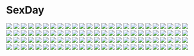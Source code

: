 # SexDay
![](https://konachan.com/image/e3798731982ea455be761516a8b0e572/Konachan.com%20-%20254923%20akatsuki_hijiri%20animal_ears%20anthropomorphism%20aqua_eyes%20azur_lane%20bow%20dress%20gray_hair%20hammann_%28azur_lane%29%20long_hair%20ribbons%20thighhighs%20wristwear.jpg)
![](https://konachan.com/image/0c2b29362bcb1415f7e34bff34e9cf92/Konachan.com%20-%20174920%20black_hair%20blonde_hair%20blue_eyes%20bow%20brown_eyes%20green_hair%20kochiya_sanae%20long_hair%20miko%20suzume_miku%20thighhighs%20tie%20touhou%20wink%20yellow_eyes.jpg)
![](https://konachan.com/image/d6fd0721d15f33e01a9ed3f8567e9cb9/Konachan.com%20-%20129588%20hatsune_miku%20ume_%28326310%29%20vocaloid.jpg)
![](https://konachan.com/image/55cbcdf726fe8add6c51a41de996cc7f/Konachan.com%20-%20259586%20brown_hair%20card_captor_sakura%20crown%20dress%20earth%20gloves%20green_eyes%20jiji%20kinomoto_sakura%20planet%20short_hair%20sky%20space%20staff%20stars%20watermark%20weapon.jpg)
![](https://konachan.com/jpeg/290704d952b0b744501bf7b646cd36fa/Konachan.com%20-%20270410%20bow%20game_console%20hirai_yuzuki%20horns%20long_hair%20original%20purple_eyes%20signed%20water%20white_hair.jpg)
![](https://konachan.com/image/cc53c19f8efdd04e87ea74b88e267a0b/Konachan.com%20-%2035603%20ef%20miyamura_miyako%20nanao_naru.jpg)
![](https://konachan.com/jpeg/24ae154777deea2a53ea1e6e7dd1884e/Konachan.com%20-%20226088%20breast_hold%20breasts%20close%20long_hair%20navel%20nebusoku%20panties%20ponytail%20purple_eyes%20purple_hair%20school_uniform%20see_through%20underwear%20wet%20white.jpg)
![](https://konachan.com/jpeg/ab0dc0ada56178fb7880253c1a1c43ff/Konachan.com%20-%20294416%20animal_ears%20breast_hold%20bunny_ears%20bunnygirl%20dress%20game_cg%20garter%20long_hair%20neko-nin_exheart%20pink_hair%20red_eyes%20takano_yuki%20thighhighs%20whirlpool.jpg)
![](https://konachan.com/image/a82f5facd5f36b4bc86fe0ab34639a6d/Konachan.com%20-%2041635%20alfie%20ass%20cowgirl%20donne_anonime%20franco_il_nero%20green_eyes%20gun%20hat%20lily_salvatana%20nitroplus%20ni%CE%B8%20panties%20pointed_ears%20thighhighs%20underwear%20weapon.jpg)
![](https://konachan.com/image/f1a43127fa6da16693bdebf092fea2b6/Konachan.com%20-%2096614%20amamiya_yuuko%20ef%20tagme.jpg)
![](https://konachan.com/jpeg/486e678d7ff4a5a4b42811cb1a6085d9/Konachan.com%20-%2042568%20blonde_hair%20green_eyes%20kuroi_nanako%20lucky_star%20white.jpg)
![](https://konachan.com/image/b378d149ae0e6a30a477264cd249609d/Konachan.com%20-%20145569%20ano_ko_wa_ore_kara_hanarenai%20black_hair%20blue_eyes%20bow%20giga%20kamishiro_aoi%20long_hair%20nironiro%20school_uniform%20tie%20wink%20zoom_layer.jpg)
![](https://konachan.com/image/811f3d7fae4856017c6913d8a9bb6b90/Konachan.com%20-%20169016%20akita_neru%20bikini%20black_hair%20blue_eyes%20green_hair%20long_hair%20navel%20ponytail%20red_eyes%20swimsuit%20twintails%20vocaloid%20white_hair%20yowane_haku%20yuki_tarou.jpg)
![](https://konachan.com/image/db44ce7afd1cca6de6c0463d384a53e3/Konachan.com%20-%2022252%20close%20ninin_ga_shinobuden%20shinobu.jpg)
![](https://konachan.com/jpeg/b7c6385b4e87df7d4dac7016e5ac1954/Konachan.com%20-%20215684%20all_male%20armor%20blonde_hair%20fate_%28series%29%20fate_stay_night%20gilgamesh%20magic%20male%20red_eyes%20short_hair%20sword%20tagme_%28artist%29%20tattoo%20topless%20weapon.jpg)
![](https://konachan.com/image/4c93e2856eb397b59289463ec0b2f771/Konachan.com%20-%2018560%20maid%20mea%20popotan%20poyoyon_rokku%20twintails.jpg)
![](https://konachan.com/jpeg/216d0d7c7d7e97211d8de424cba01ca6/Konachan.com%20-%20271468%20apron%20aqua_eyes%20aqua_hair%20breasts%20cleavage%20drink%20gyokai%20long_hair%20pulptenx_flanders%20rance_quest%20transparent%20waitress.jpg)
![](https://konachan.com/image/21bd9560982db7faca40d224d0f2ef1e/Konachan.com%20-%20167302%20blush%20brown_hair%20green_eyes%20nishi_koutarou%20original%20school_uniform%20skirt%20thighhighs.jpg)
![](https://konachan.com/image/046ba116d56698651d0198f5a31a2f11/Konachan.com%20-%2015324%20chidori_kaname%20full_metal_panic%20sagara_sousuke.jpg)
![](https://konachan.com/image/54759f96a0c98a2a8751244f580369d9/Konachan.com%20-%2015776%20duplicate%20natsuiro_komachi%20purple_software.jpg)
![](https://konachan.com/image/f31a35f297cc6056929144f15c3d0367/Konachan.com%20-%20258436%20all_male%20anthropomorphism%20cape%20gloves%20gray_hair%20male%20original%20short_hair%20yamakawa%20yellow_eyes.jpg)
![](https://konachan.com/image/871501a6e4c199ffa7f580e1671fd433/Konachan.com%20-%20226583%20blush%20bra%20breasts%20brown_hair%20cage%20fingering%20lactation%20male%20navel%20nipples%20original%20panties%20shirt%20short_hair%20skirt%20suiheisen%20thighhighs%20underwear.jpg)
![](https://konachan.com/image/52873d5d3e5908ed82156c4afdf70cbc/Konachan.com%20-%207540%20hobo-san_to_issho%21%20iizuki_tasuku%20loli%20skintight%20swimsuit%20tinkerbell%20twins%20yuuki_maya%20yuuki_miya.jpg)
![](https://konachan.com/image/89c34ed519203b9bc7f582a9b61e510a/Konachan.com%20-%20264815%20blush%20breasts%20elbow_gloves%20fate_%28series%29%20gloves%20mash_kyrielight%20panties%20pink_eyes%20pink_hair%20short_hair%20striped_panties%20thighhighs%20underwear.jpg)
![](https://konachan.com/image/5a6a91c4729f7aed32803a569c6f2fdb/Konachan.com%20-%20137774%202girls%20barefoot%20brown_hair%20chitanda_eru%20hyouka%20ibara_mayaka%20inu_%28aerodog%29%20panties%20underwear.jpg)
![](https://konachan.com/image/7b00905d6e1c6fa2888d48e302a24db5/Konachan.com%20-%2057267%2011_eyes%20animal%20bou%20cat%20kuroshiba_kanae.jpg)
![](https://konachan.com/image/efd2f987fc4c1fca812803717c3248ad/Konachan.com%20-%2027678%20enma_ai%20jigoku_shoujo%20school_uniform.jpg)
![](https://konachan.com/image/773f629a92f54999f285464c8373c05c/Konachan.com%20-%20299183%20building%20clouds%20drink%20food%20garter_belt%20green_eyes%20horns%20long_hair%20original%20pointed_ears%20purple_hair%20shorts%20sky%20snow%20stockings%20tail%20water.jpg)
![](https://konachan.com/image/078f0be680242f86f32c4ff078e5c571/Konachan.com%20-%20135504%20blue_hallelujah%20dress%20fairy%20instrument%20tagme%20violin%20wings.jpg)
![](https://konachan.com/image/ac8f6efed951ec6bb00dd2c2406ee60f/Konachan.com%20-%2024427%20touhou%20yakumo_yukari.jpg)
![](https://konachan.com/image/476ce9867fb49da5796a25ec45b62e7b/Konachan.com%20-%20275522%20barefoot%20black_hair%20bow%20breasts%20dark_skin%20fingering%20headdress%20long_hair%20mask%20masturbation%20nikita_varb%20nipples%20pussy%20ribbons%20see_through%20uncensored.jpg)
![](https://konachan.com/image/78576c9ccd2d60f2660e046533cd00f1/Konachan.com%20-%20199000%20aya_%28547972106%29%20bakemonogatari%20blonde_hair%20flat_chest%20loli%20long_hair%20monogatari_%28series%29%20nipples%20nude%20oshino_shinobu%20vampire.jpg)
![](https://konachan.com/image/4f41b8744720dbb56713fb08b0a2228b/Konachan.com%20-%20177432%20black_hair%20headphones%20ipod%20mooku%20original%20scarf%20watermark.jpg)
![](https://konachan.com/jpeg/14318aebfaa50d2d3cd818b132698182/Konachan.com%20-%20303169%20achiki%20black_hair%20blood%20close%20flowers%20long_hair%20original%20red_eyes%20vampire%20waifu2x%20wings.jpg)
![](https://konachan.com/jpeg/3f1ab19c34bc93fd4909392f05ce6274/Konachan.com%20-%20298979%20aqua_eyes%20cropped%20hoodie%20original%20otokuyou%20ringo-chan_%28otokuyou%29%20short_hair%20skirt%20thighhighs%20white%20white_hair.jpg)
![](https://konachan.com/image/006cd9baddea3a56a3ee01777b0b2c34/Konachan.com%20-%2040630%20animal%20cat%20shigure_ama%20shigure_asa%20shuffle.jpg)
![](https://konachan.com/image/8c3a8601ac6641f921099ef4a44a955b/Konachan.com%20-%20157545%20aqua_eyes%20aqua_hair%20barefoot%20beach%20bikini%20navel%20original%20swimsuit%20yukiuta_sahiro.jpg)
![](https://konachan.com/image/8380a132b0562bcfdf1744e9f5fb0796/Konachan.com%20-%2036039%20animal%20aqua_eyes%20aqua_hair%20blue_eyes%20blue_hair%20dress%20fish%20food%20group%20gun%20hat%20kaito%20knife%20long_hair%20male%20meiko%20scarf%20skirt%20sword%20tie%20vocaloid%20weapon.jpg)
![](https://konachan.com/image/c69d2cd9421fbd2fec2a6d8ba1ccf044/Konachan.com%20-%2092184%20aqua_eyes%20aqua_hair%20calendar%20mitsukuri_minto%20pantyhose%20sakura_no_sora_to_kimi_no_koto%20school_uniform%20short_hair%20tsukinon.jpg)
![](https://konachan.com/image/d8fa6a6bfb08d0eed43368223b27cf2e/Konachan.com%20-%20104794%20aragaki_ayase%20dress%20hat%20jpeg_artifacts%20lolita_fashion%20long_hair%20pantyhose%20purple_eyes%20purple_hair%20tsurusaki_takahiro%20white.jpg)
![](https://konachan.com/image/bd313d5c85d6d634abf6df4d70aae6e7/Konachan.com%20-%2037337%20bikini%20iizuki_tasuku%20inia_sestina%20miyata_ao%20muv-luv%20purple_hair%20sou_miyata%20stella_bremer%20swimsuit%20takamura_yui%20total_eclipse%20water%20wink.jpg)
![](https://konachan.com/image/d3fb8c1d1ba9f9256d72f44e24cd0765/Konachan.com%20-%2055202%20hatsune_miku%20vocaloid.jpg)
![](https://konachan.com/image/38f54b48c724ebb9f39df6039a1a936b/Konachan.com%20-%2010169%20blue_eyes%20blue_hair%20chibi%20green_eyes%20haruno_sakura%20headband%20male%20naruto%20orange_hair%20pink_hair%20uchiha_sasuke%20uzumaki_naruto.jpg)
![](https://konachan.com/jpeg/4a1178a07be67161d45c34422f5f29c6/Konachan.com%20-%20166753%20atoki%20blonde_hair%20long_hair%20touhou%20yakumo_yukari.jpg)
![](https://konachan.com/jpeg/92e55c6b9a6eef85a80bf98279b83a4e/Konachan.com%20-%20256654%20animal_ears%20blush%20breast_grab%20breasts%20catgirl%20censored%20fingering%20game_cg%20nipples%20pantyhose%20purple_eyes%20pussy%20pussy_juice%20short_hair%20spread_legs.jpg)
![](https://konachan.com/image/e6abf04506625327ac6a7dcf262dca8a/Konachan.com%20-%20143230%20bikini%20blue_hair%20breasts%20cleavage%20dengeki_moeoh%20leaves%20long_hair%20nishieda%20original%20swimsuit%20water.jpg)
![](https://konachan.com/image/fd52a67992d8e0d595c8146f90f530f1/Konachan.com%20-%20190864%20andou_teruha%20glasses%20kai_atomu%20kuroda_sayuki%20matsuryuu%20microphone%20minatosoft%20pantyhose%20school_uniform%20skirt%20thighhighs%20wink%20yuuki_uguisu.jpg)
![](https://konachan.com/image/d1cac85d520dd1bc0487e1efe5976214/Konachan.com%20-%20135498%20breast_grab%20breasts%20brown_hair%20censored%20dildo%20fellatio%20gloves%20group%20kneehighs%20long_hair%20nipples%20pussy_juice%20red_hair%20sex%20thighhighs%20toshiki_yui.jpg)
![](https://konachan.com/image/c46f665e9dcbae9703fe4558c07a5bab/Konachan.com%20-%20244245%20adiane%20blue_hair%20breasts%20eyepatch%20long_hair%20male%20navel%20polychromatic%20red_eyes%20short_hair%20tagme_%28artist%29%20tengen_toppa_gurren_lagann%20viral.jpg)
![](https://konachan.com/jpeg/5726a588c4c86b3e693ccadb9286a24a/Konachan.com%20-%20171688%20blush%20crown%20gloves%20hoshizora_rin%20love_live%21_school_idol_project%20panties%20short_hair%20socks%20underwear%20yuuyu.jpg)
![](https://konachan.com/image/af3ca9ebd803595afa3c9fb51b918beb/Konachan.com%20-%2039508%20black_rock_shooter%20chain%20kuroi_mato%20scar%20sword%20weapon.jpg)
![](https://konachan.com/jpeg/11ea69720265362522874167aba1ca85/Konachan.com%20-%20307371%20ass%20bed%20blush%20braids%20breasts%20cropped%20cum%20gloves%20mvv%20nipples%20nopan%20pantyhose%20purple_hair%20pussy%20pussy_juice%20skirt%20sleeping%20topless%20uncensored.jpg)
![](https://konachan.com/image/8186b1d87f080b24d76c126b13ee6dd4/Konachan.com%20-%20113070%20ass%20breasts%20hirasawa_ui%20k-on%21%20nipples%20nozomi-y%20nude%20pussy%20uncensored.jpg)
![](https://konachan.com/image/38581e956241372f765b998b28671dc1/Konachan.com%20-%20199289%20bai_yemeng%20bow_%28weapon%29%20breasts%20brown_hair%20cleavage%20cross%20fire%20gloves%20logo%20magic%20moon%20necklace%20original%20pixiv_fantasia%20short_hair%20weapon%20yellow_eyes.jpg)
![](https://konachan.com/image/4b53d7cd6a5d4b2264997168bc5b0cda/Konachan.com%20-%2048171%20rozen_maiden%20souseiseki.jpg)
![](https://konachan.com/image/b838c820e1471b6ef7b5648ff03054c3/Konachan.com%20-%20280915%20bicolored_eyes%20breasts%20condom%20cum%20group%20idolmaster%20japanese_clothes%20kimono%20male%20mifune_miyu%20nipples%20nude%20q_%28ed69%29%20satou_shin%20sex%20socks%20takagaki_kaede.jpg)
![](https://konachan.com/jpeg/b2f51c815a557ed0cc700929e530208f/Konachan.com%20-%20246389%20alp%20aqua_eyes%20ass%20blue_hair%20breasts%20fate_grand_order%20fate_%28series%29%20long_hair%20saint_martha%20sideboob%20swimsuit%20white.jpg)
![](https://konachan.com/image/2f23b6f17616b4a41d08eb1ebf4c5895/Konachan.com%20-%2057239%20amami_haruka%20bicolored_eyes%20idolmaster.jpg)
![](https://konachan.com/image/23a1f8117be4c6ef842543d79c698aac/Konachan.com%20-%20106725%20clouds%20green_eyes%20kneehighs%20momo_no_kanzume%20original%20school_uniform%20sky%20snow%20tie%20winter.jpg)
![](https://konachan.com/jpeg/80d2ce9b6f3c61cc9e5897d905691490/Konachan.com%20-%20236806%20anus%20ass%20ass_grab%20blue_hair%20blush%20chris_%28konosuba%29%20close%20gray_eyes%20hewsack%20panty_pull%20pussy%20scar%20short_hair%20transparent%20uncensored.jpg)
![](https://konachan.com/image/99a12e4f0e5be10df19431d6749a9019/Konachan.com%20-%2012682%20breasts%20cleavage%20dears%20glasses%20green_hair%20hat%20long_hair%20miu_%28dears%29%20orange_hair%20panties%20pink%20pink_hair%20red_hair%20rubi%20tail%20underwear%20uniform.jpg)
![](https://konachan.com/jpeg/8bb0d51b3b13b2382d076fcaf69cfa41/Konachan.com%20-%2088724%20blush%20breasts%20brown_hair%20cameltoe%20game_cg%20kiss_x_demon_lord_x_darjeeling%20marmalade%20mikeou%20nanase_yuuna%20nipples%20panties%20underwear.jpg)
![](https://konachan.com/image/d75c92dc189290f2d408c91a27100b62/Konachan.com%20-%20274625%20blush%20dress%20fukuro_ko%20glasses%20gradient%20long_hair%20mechagirl%20panties%20pantyhose%20red_eyes%20red_hair%20skirt_lift%20tie%20twintails%20underwear%20watermark.jpg)
![](https://konachan.com/jpeg/7959e2250f497a2562f71c74a9a30c3a/Konachan.com%20-%20102178%20aisaka_tsugumi%20black_hair%20blonde_hair%20breasts%20censored%20fusataka_shikibu%20game_cg%20navel%20nipples%20penis%20renai_saimin%20tendou_chizuru.jpg)
![](https://konachan.com/image/99f8e12d9c4cf2a94bcc12219bd274a5/Konachan.com%20-%2099689%20animal_ears%20bed%20catgirl%20close%20game_cg%20miyasu_risa%20nanakase_gizmo%20nekonade_distortion%20yellow_eyes.jpg)
![](https://konachan.com/image/59aa1949cc2b203838d33cde170823b2/Konachan.com%20-%2090742%20aqua_hair%20blush%20fule%20japanese_clothes%20kimono%20kochiya_sanae%20long_hair%20snow%20touhou%20umbrella%20yellow_eyes.jpg)
![](https://konachan.com/jpeg/5fed5fdaf22c2781a7212d1c41af6dda/Konachan.com%20-%20287424%20blonde_hair%20dark%20game_cg%20grass%20green_eyes%20happoubi_jin%20kannagi_yuuma%20kannagi_yuuri%20long_hair%20male%20night%20omega_star%20skirt%20sky%20trap%20tree%20twins%20twintails.jpg)
![](https://konachan.com/jpeg/69495808ac347f0b0570bf6776c3633b/Konachan.com%20-%20289824%20blush%20close%20cropped%20long_hair%20nude%20original%20purple_eyes%20purple_hair%20ryou_%28pix_gallerio%29%20wet.jpg)
![](https://konachan.com/jpeg/dbe1a6ae681d8c6001c51bb199c36133/Konachan.com%20-%20284964%202girls%20blush%20boots%20cropped%20dress%20garter%20gloves%20hat%20long_hair%20mullpull%20navel%20pink_hair%20shorts%20silhouette%20thighhighs%20watermark%20wink%20wristwear.jpg)
![](https://konachan.com/image/eb87de9afb8653e0b07c31072a1d3634/Konachan.com%20-%2039230%20all_male%20close%20macross%20macross_frontier%20male%20saotome_alto.jpg)
![](https://konachan.com/jpeg/6279c0d73ac568f580b8239b1a81fafe/Konachan.com%20-%20300505%20breasts%20brown_eyes%20demon%20garter_belt%20heart%20honey_strap%20long_hair%20murata_ryou%20navel%20stockings%20suou_patra%20thighhighs%20white_hair.jpg)
![](https://konachan.com/image/d8e4795b51157493f0c823db0f37bbb5/Konachan.com%20-%2075398%202girls%20archlich%20black_hair%20blue_eyes%20bow%20brown_hair%20hakurei_reimu%20hat%20long_hair%20miko%20planet%20red_eyes%20ribbons%20signed%20space%20touhou%20yakumo_yukari.jpg)
![](https://konachan.com/image/2fb7141e20cc5d3402c3456d5f85c835/Konachan.com%20-%20224457%20blush%20brown_hair%20bunnygirl%20dress%20e.o.%20forest%20hat%20inaba_tewi%20long_hair%20pink_hair%20red_eyes%20ribbons%20short_hair%20skirt%20tie%20touhou%20tree%20usami_renko.jpg)
![](https://konachan.com/image/70cd001414dbc4cad040d7581c492c35/Konachan.com%20-%20264636%20aqua_eyes%20bath%20bathtub%20blonde_hair%20navel%20nude%20original%20short_hair%20shower%20v-mag.jpg)
![](https://konachan.com/image/721ee99047577bddd0bddb185fdc44f6/Konachan.com%20-%20273415%20aliasing%20bed%20blonde_hair%20blush%20breast_hold%20breasts%20brown_eyes%20fingering%20headdress%20long_hair%20navel%20nipples%20nude%20pussy_juice%20ryu_jiao%20sword_maiden.jpg)
![](https://konachan.com/image/ffb07cacdc602109f1fc86bf09f0c59c/Konachan.com%20-%2076986%20armor%20auer%20black_hair%20black_rock_shooter%20chain%20eyepatch%20fire%20huke%20insane_black_rock_shooter%20long_hair%20purple_eyes%20scar%20sword%20twintails%20weapon.jpg)
![](https://konachan.com/image/9b354a5d8828f6f30721d067b24a41b0/Konachan.com%20-%20289030%20clouds%20flowers%20long_hair%20omutatsu%20original%20petals%20sky%20sunflower.jpg)
![](https://konachan.com/image/49cbc404900b18ede332c31b7d2e6a41/Konachan.com%20-%2020243%20shibugaki_matsuri%20tachibana_chihiro%20tsuki_ha_higashi_ni_hi_ha_nishi_ni.jpg)
![](https://konachan.com/image/31464068fa25f7fdf6e1c9dd55229ca8/Konachan.com%20-%2077345%20blue_eyes%20kagamine_len%20kagamine_rin%20magnet_%28vocaloid%29%20male%20vocaloid.jpg)
![](https://konachan.com/image/ed24889544b692148619f2593effe236/Konachan.com%20-%20293684%20aqua_eyes%20ass%20blue_hair%20brown_eyes%20brown_hair%20cameltoe%20camera%20doggirl%20glasses%20group%20loli%20orange_eyes%20original%20panties%20phone%20tail%20underwear%20upskirt.jpg)
![](https://konachan.com/jpeg/42b9377e864688f9d07bb29b39fc76a2/Konachan.com%20-%20143138%20all_male%20barefoot%20bikini%20blush%20brown_hair%20carnelian%20long_hair%20male%20mix%21%20ponytail%20purple_eyes%20suwa_ranmaru%20swimsuit%20trap%20white.jpg)
![](https://konachan.com/image/ba17f69e0966ded169836fc14c2bc0f4/Konachan.com%20-%2014439%20after%20blonde_hair%20blue_eyes%20brown_eyes%20headband%20orange_hair%20ponytail%20school_uniform%20shiomiya_kanami%20short_hair%20taka_tony%20takawashi_nagisa.jpg)
![](https://konachan.com/jpeg/92e4fc28de39abf48d95527ea7d3d7d8/Konachan.com%20-%20265619%20animal_ears%20catgirl%20game_cg%20instrument%20long_hair%20moon%20multiple_tails%20night%20petals%20purple_eyes%20skyfish%20stars%20tagme_%28artist%29%20tail%20yukata.jpg)
![](https://konachan.com/jpeg/50398d9104aee7a113da320d2c8553fa/Konachan.com%20-%20139571%20fujikawa_runa%20game_cg%20hatsukoi_1_1.jpg)
![](https://konachan.com/image/1beb6bcc2f1e8c1d450e39d6a4fa7a45/Konachan.com%20-%2063205%20black_rock_shooter%20chain%20hatsune_miku%20kuroi_mato%20sword%20twintails%20vocaloid%20weapon.jpg)
![](https://konachan.com/jpeg/7be9c93ec6ae29a420f2d208eea2a068/Konachan.com%20-%2032513%20all_male%20cowboy_bebop%20male%20silhouette%20spike_spiegel.jpg)
![](https://konachan.com/jpeg/3316e58a234d549b258e1050a69b6989/Konachan.com%20-%20223248%20aqua_eyes%20car%20drink%20dungeon_and_fighter%20navel%20pink_hair%20puyon%20shorts%20signed%20wristwear.jpg)
![](https://konachan.com/image/165edb2e79136614fda3d318f9a6fb3b/Konachan.com%20-%2060171%20amino%20aqua_eyes%20aqua_hair%20ass%20blush%20flat_chest%20hatsune_miku%20long_hair%20panties%20sideboob%20topless%20twintails%20underwear%20vocaloid.jpg)
![](https://konachan.com/image/a31bfcdaa44eab2d9806054f9401dc54/Konachan.com%20-%2041120%20bikini%20sketch%20swimsuit%20tengen_toppa_gurren_lagann%20yellow%20yoko_littner.jpg)
![](https://konachan.com/image/82120aef2d79fd3d978b4f629d557ded/Konachan.com%20-%20106416%202girls%20beatrice%20blonde_hair%20blue_eyes%20breasts%20butterfly%20cleavage%20flowers%20sadakage%20umineko_no_naku_koro_ni%20virgilia.jpg)
![](https://konachan.com/image/7f72e05512b881cd02ae5b2900c52215/Konachan.com%20-%2042766%20ga-rei_zero%20isayama_yomi%20tsuchimiya_kagura%20white.jpg)
![](https://konachan.com/jpeg/c523a4f5548b00a275d78fb2e0e0149a/Konachan.com%20-%20185528%20aguri_%28aguri0406-aoi%29%20ayase_eri%20black_hair%20blonde_hair%20blue_eyes%20bow%20brown_hair%20green_eyes%20skirt%20thighhighs%20toujou_nozomi%20wink%20wristwear%20yazawa_nico.jpg)
![](https://konachan.com/image/a5182af79284da1011212f1338e66999/Konachan.com%20-%2040618%20blush%20garden_%28galge%29%20gayarou%20green_eyes%20green_hair%20swimsuit%20white.jpg)
![](https://konachan.com/image/57cbce3e845bbf16874179db9932ecde/Konachan.com%20-%20196017%20brown_hair%20cherry_blossoms%20flowers%20green_eyes%20idolmaster%20idolmaster_cinderella_girls%20nagomu%20park%20petals%20shade%20shibuya_rin%20skirt%20tie%20tree.jpg)
![](https://konachan.com/jpeg/612c10d36450f1368e5b0230246e0af8/Konachan.com%20-%20239080%20black_hair%20blood%20genya67%20hibike%21_euphonium%20instrument%20kousaka_reina%20long_hair%20school_uniform%20skirt%20thighhighs%20white.jpg)
![](https://konachan.com/image/152e3d7ba65adce026d82f940539f4f4/Konachan.com%20-%2094544%20animal_ears%20hat%20inubashiri_momiji%20leaves%20nironiro%20red_eyes%20short_hair%20tail%20thighhighs%20touhou%20white_hair%20wolfgirl.jpg)
![](https://konachan.com/jpeg/4ee766cdda2da01cc8449b99d5976cc8/Konachan.com%20-%20149794%20bra%20game_cg%20kokura_asahi%20male%20navel_%28company%29%20suzuhira_hiro%20trap%20tsuki_ni_yorisou_otome_no_sahou%20underwear%20ursule_fleur_jeanmaire.jpg)
![](https://konachan.com/image/9eedf89be70b78e87b932fdd631da2f0/Konachan.com%20-%20138174%20blonde_hair%20hououin_suzume%20long_hair%20purple_eyes%20school_uniform%20takanae_kyourin%20twintails%20yumeiro_alouette%21.jpg)
![](https://konachan.com/image/1493e5d868ceb10b44be425fd36096af/Konachan.com%20-%20222608%20clouds%20dress%20flowers%20grass%20haraguroi_you%20ibara_kasen%20orange_hair%20red_eyes%20scenic%20sunset%20touhou.jpg)
![](https://konachan.com/image/567bc22e9d4856191840c0c092975488/Konachan.com%20-%20296811%20bell%20bikini%20blonde_hair%20breasts%20christmas%20cleavage%20coffee-kizoku%20green_eyes%20mele_retanagua%20original%20short_hair%20swimsuit%20underboob%20wet.jpg)
